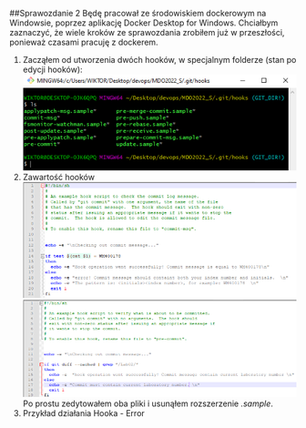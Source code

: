 ##Sprawozdanie 2
Będę pracował ze środowiskiem dockerowym na Windowsie, poprzez aplikację Docker Desktop for Windows. Chciałbym zaznaczyć, że wiele kroków ze sprawozdania zrobiłem już w przeszłości, ponieważ czasami pracuję z dockerem.
1. Zacząłem od utworzenia dwóch hooków, w specjalnym folderze (stan po edycji hooków):
   ![Alt text](hooks-folder.PNG?raw=true)
2. Zawartość hooków
   ![Alt text](commit-msg.PNG?raw=true)
   ![Alt text](pre-commit.PNG?raw=true)
Po prostu zedytowałem oba pliki i usunąłem rozszerzenie *.sample*.
3. Przykład działania Hooka - Error
